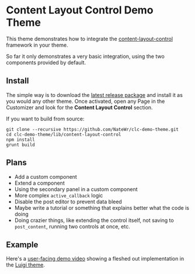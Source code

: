 # Content Layout Control Demo Theme

This theme demonstrates how to integrate the [content-layout-control](https://github.com/NateWr/content-layout-control) framework in your theme.

So far it only demonstrates a very basic integration, using the two components provided by default.

## Install

The simple way is to download the [latest release package](https://github.com/NateWr/clc-demo-theme/releases) and install it as you would any other theme. Once activated, open any Page in the Customizer and look for the **Content Layout Control** section.

If you want to build from source:

```
git clone --recursive https://github.com/NateWr/clc-demo-theme.git
cd clc-demo-theme/lib/content-layout-control
npm install
grunt build
```

## Plans

- Add a custom component
- Extend a component
- Using the secondary panel in a custom component
- More complex `active_callback` logic
- Disable the post editor to prevent data bleed
- Maybe write a tutorial or something that explains better what the code is doing
- Doing crazier things, like extending the control itself, not saving to `post_content`, running two controls at once, etc.

## Example

Here's a [user-facing demo video](https://www.youtube.com/watch?v=jAEyQHQsDGE) showing a fleshed out implementation in the [Luigi theme](http://themeofthecrop.com/theme/luigi/).
